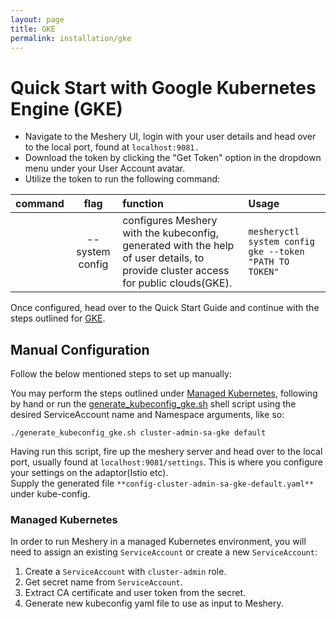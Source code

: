 ```yaml
---
layout: page
title: GKE
permalink: installation/gke
---
```


# Quick Start with Google Kubernetes Engine (GKE)

- Navigate to the Meshery UI, login with your user details and head over to the local port, found at `localhost:9081.`
- Download the token by clicking the "Get Token" option in the dropdown menu under your User Account avatar.
- Utilize the token to run the following command:

| command           | flag                | function                                                     | Usage                     |
|:------------------|:-------------------:|:-------------------------------------------------------------|:--------------------------|
|                   | --system config     | configures Meshery with the kubeconfig, generated with the help of user details, to provide cluster access for public clouds(GKE). | `mesheryctl system config gke --token "PATH TO TOKEN"` |

Once configured, head over to the Quick Start Guide and continue with the steps outlined for [GKE](/docs/installation/gke#manual-configuration).

## **Manual Configuration**

Follow the below mentioned steps to set up manually:

You may perform the steps outlined under [Managed Kubernetes](#managedk8s), following by hand or run the [generate_kubeconfig_gke.sh](./generate_kubeconfig_gke.sh) shell script using the desired ServiceAccount name and Namespace arguments, like so:

`./generate_kubeconfig_gke.sh cluster-admin-sa-gke default`

Having run this script, fire up the meshery server and head over to the local port, usually found at `localhost:9081/settings`. This is where you configure your settings on the adaptor(Istio etc).
<br>Supply the generated file `**config-cluster-admin-sa-gke-default.yaml**` under kube-config.

### **Managed Kubernetes**
In order to run Meshery in a managed Kubernetes environment, you will need to assign an existing `ServiceAccount` or create a new `ServiceAccount`:

1. Create a `ServiceAccount` with `cluster-admin` role.
2. Get secret name from `ServiceAccount`.
3. Extract CA certificate and user token from the secret.
4. Generate new kubeconfig yaml file to use as input to Meshery.
